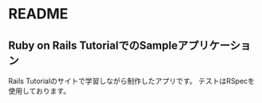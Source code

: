 # README

## Ruby on Rails TutorialでのSampleアプリケーション
Rails Tutorialのサイトで学習しながら制作したアプリです。
テストはRSpecを使用しております。
